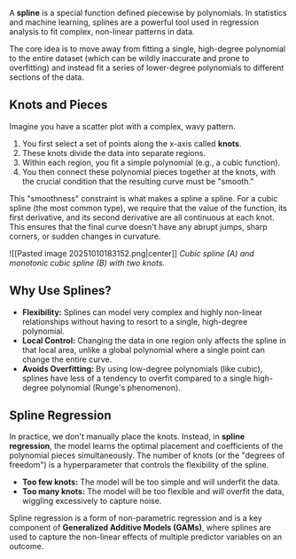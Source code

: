 A **spline** is a special function defined piecewise by polynomials. In statistics and machine learning, splines are a powerful tool used in regression analysis to fit complex, non-linear patterns in data.

The core idea is to move away from fitting a single, high-degree polynomial to the entire dataset (which can be wildly inaccurate and prone to overfitting) and instead fit a series of lower-degree polynomials to different sections of the data.
## Knots and Pieces
Imagine you have a scatter plot with a complex, wavy pattern.
1.  You first select a set of points along the x-axis called **knots**.
2.  These knots divide the data into separate regions.
3.  Within each region, you fit a simple polynomial (e.g., a cubic function).
4.  You then connect these polynomial pieces together at the knots, with the crucial condition that the resulting curve must be "smooth."

This "smoothness" constraint is what makes a spline a spline. For a cubic spline (the most common type), we require that the value of the function, its first derivative, and its second derivative are all continuous at each knot. This ensures that the final curve doesn't have any abrupt jumps, sharp corners, or sudden changes in curvature.

![[Pasted image 20251010183152.png|center]]
             _Cubic spline (A) and monotonic cubic spline (B) with two knots._
## Why Use Splines?
-   **Flexibility:** Splines can model very complex and highly non-linear relationships without having to resort to a single, high-degree polynomial.
-   **Local Control:** Changing the data in one region only affects the spline in that local area, unlike a global polynomial where a single point can change the entire curve.
-   **Avoids Overfitting:** By using low-degree polynomials (like cubic), splines have less of a tendency to overfit compared to a single high-degree polynomial (Runge's phenomenon).
## Spline Regression
In practice, we don't manually place the knots. Instead, in **spline regression**, the model learns the optimal placement and coefficients of the polynomial pieces simultaneously. The number of knots (or the "degrees of freedom") is a hyperparameter that controls the flexibility of the spline.
-   **Too few knots:** The model will be too simple and will underfit the data.
-   **Too many knots:** The model will be too flexible and will overfit the data, wiggling excessively to capture noise.

Spline regression is a form of non-parametric regression and is a key component of **Generalized Additive Models (GAMs)**, where splines are used to capture the non-linear effects of multiple predictor variables on an outcome.
